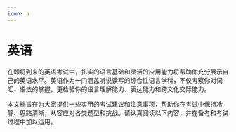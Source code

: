 ```yaml
---
icon: a
---
```


# 英语

在即将到来的英语考试中，扎实的语言基础和灵活的应用能力将帮助你充分展示自己的英语水平。英语作为一门涵盖听说读写的综合性语言学科，不仅考察你对词汇、语法的掌握，更检验你的语言理解能力、表达能力和跨文化交际能力。

本文档旨在为大家提供一些实用的考试建议和注意事项，帮助你在考试中保持冷静、思路清晰，从容应对各类题型和挑战。请认真阅读以下内容，并在备考和考试过程中加以运用。
